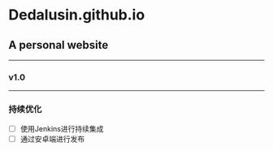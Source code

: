 # Dedalusin.github.io

## A personal website
-----
### v1.0

-----
### 持续优化
- [ ] 使用Jenkins进行持续集成
- [ ] 通过安卓端进行发布
